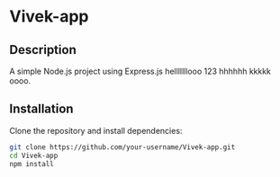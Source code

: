 # Vivek-app

## Description
A simple Node.js project using Express.js helllllllooo 123  hhhhhh kkkkk oooo.

## Installation
Clone the repository and install dependencies:
```sh
git clone https://github.com/your-username/Vivek-app.git
cd Vivek-app
npm install
